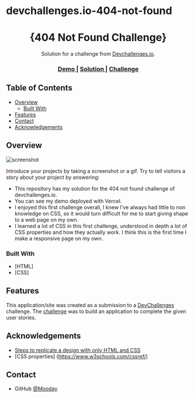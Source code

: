 # devchallenges.io-404-not-found

<!-- Please update value in the {}  -->

<h1 align="center">{404 Not Found Challenge}</h1>

<div align="center">
   Solution for a challenge from  <a href="http://devchallenges.io" target="_blank">Devchallenges.io</a>.
</div>

<div align="center">
  <h3>
    <a href="https://{https://404-not-found-devchallenge.vercel.app/}">
      Demo
    </a>
    <span> | </span>
    <a href="https://{https://github.com/Mooday/devchallenges.io-404-not-found}">
      Solution
    </a>
    <span> | </span>
    <a href="https://devchallenges.io/challenges/wBunSb7FPrIepJZAg0sY">
      Challenge
    </a>
  </h3>
</div>

<!-- TABLE OF CONTENTS -->

## Table of Contents

- [Overview](#overview)
  - [Built With](#built-with)
- [Features](#features)
- [Contact](#contact)
- [Acknowledgements](#acknowledgements)

<!-- OVERVIEW -->

## Overview

![screenshot](https://media.discordapp.net/attachments/875524279100383252/875524580863795240/unknown.png?width=992&height=510)

Introduce your projects by taking a screenshot or a gif. Try to tell visitors a story about your project by answering:

- This repository has my solution for the 404 not found challenge of devchallenges.io.
- You can see my demo deployed with Vercel.
- I enjoyed this first challenge overall, I knew I've always had little to non knowledge on CSS, so it would turn difficult for me to start giving shape to a web page on my own.
- I learned a lot of CSS in this first challenge, understood in depth a lot of CSS properties and how they actually work. I think this is the first time I make a responsive page on my own.


### Built With

<!-- This section should list any major frameworks that you built your project using. Here are a few examples.-->

- [HTML]
- [CSS] 

## Features

<!-- List the features of your application or follow the template. Don't share the figma file here :) -->

This application/site was created as a submission to a [DevChallenges](https://devchallenges.io/challenges) challenge. The [challenge](https://devchallenges.io/challenges/wBunSb7FPrIepJZAg0sY) was to build an application to complete the given user stories.


## Acknowledgements

<!-- This section should list any articles or add-ons/plugins that helps you to complete the project. This is optional but it will help you in the future. For exmpale -->

- [Steps to replicate a design with only HTML and CSS](https://devchallenges-blogs.web.app/how-to-replicate-design/)
- [CSS properties] (https://www.w3schools.com/cssref/)

## Contact

- GitHub [@Mooday](https://{github.com/Mooday})
